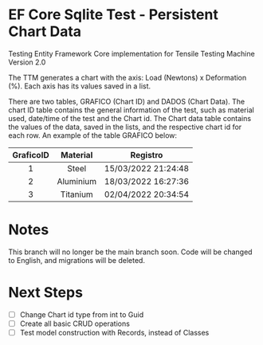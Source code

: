 # EF Core Sqlite Test - Persistent Chart Data 
Testing Entity Framework Core implementation for Tensile Testing Machine Version 2.0

The TTM generates a chart with the axis: Load (Newtons) x Deformation (%). Each axis has its values saved in a list.

There are two tables, GRAFICO (Chart ID) and DADOS (Chart Data). The chart ID table contains the general information of the test, such as material used, date/time of the test and the Chart id. The Chart data table contains the values of the data, saved in the lists, and the respective chart id for each row. An example of the table GRAFICO below:

| GraficoID | Material | Registro |
|:--------:|:--------:|:--------:|
| 1 | Steel | 15/03/2022 21:24:48 |
| 2 | Aluminium | 18/03/2022 16:27:36 |
| 3 | Titanium | 02/04/2022 20:34:54 |

# Notes

This branch will no longer be the main branch soon. Code will be changed to English, and migrations will be deleted.

# Next Steps

- [ ] Change Chart id type from int to Guid
- [ ] Create all basic CRUD operations
- [ ] Test model construction with Records, instead of Classes
